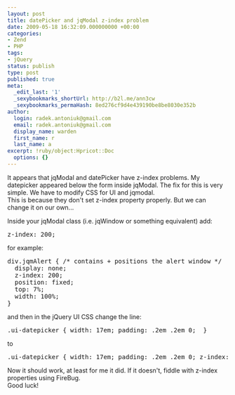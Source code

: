 ```yaml
---
layout: post
title: datePicker and jqModal z-index problem
date: 2009-05-18 16:32:09.000000000 +00:00
categories:
- Zend 
- PHP
tags:
- jQuery
status: publish
type: post
published: true
meta:
  _edit_last: '1'
  _sexybookmarks_shortUrl: http://b2l.me/ann3cw
  _sexybookmarks_permaHash: 8ed276cf9d4e439190be8be8030e352b
author:
  login: radek.antoniuk@gmail.com
  email: radek.antoniuk@gmail.com
  display_name: warden
  first_name: r
  last_name: a
excerpt: !ruby/object:Hpricot::Doc
  options: {}
---
```

<p>It appears that jqModal and datePicker have z-index problems. My datepicker appeared below the form inside jqModal. The fix for this is very simple. We have to modify CSS for UI and jqmodal.<br />
This is because they don't set z-index property properly. But we can change it on our own...<br />
<!--more--></p>
<p>Inside your jqModal class (i.e. jqWindow or something equivalent) add:</p>
<pre colla="+">
z-index: 200;
</pre>
<p>for example:</p>
<pre colla="+">
div.jqmAlert { /* contains + positions the alert window */
  display: none;
  z-index: 200;
  position: fixed;
  top: 7%;
  width: 100%;
}
</pre>
<p>and then in the jQuery UI CSS change the line:</p>
<pre colla="+">
.ui-datepicker { width: 17em; padding: .2em .2em 0;  }
</pre>
<p>to</p>
<pre colla="+">
.ui-datepicker { width: 17em; padding: .2em .2em 0; z-index: 10000; }
</pre>
<p>Now it should work, at least for me it did. If it doesn't, fiddle with z-index properties using FireBug.<br />
Good luck!</p>

